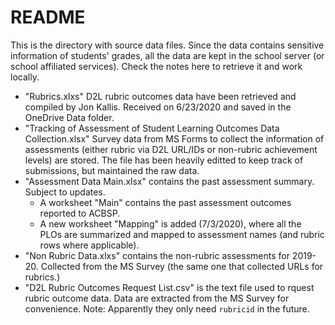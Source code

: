 # README
This is the directory with source data files. Since the data contains sensitive information of students' grades, all the data are kept in the school server (or school affiliated services). Check the notes here to retrieve it and work locally.

- "Rubrics.xlxs" D2L rubric outcomes data have been retrieved and compiled by Jon Kallis. Received on 6/23/2020 and saved in the OneDrive Data folder.
- "Tracking of Assessment of Student Learning Outcomes Data Collection.xlsx" Survey data from MS Forms to collect the information of assessments (either rubric via D2L URL/IDs or non-rubric achievement levels) are stored. The file has been heavily editted to keep track of submissions, but maintained the raw data.
- "Assessment Data Main.xlsx" contains the past assessment summary. Subject to updates.
  - A worksheet "Main" contains the past assessment outcomes reported to ACBSP.
  - A new worksheet "Mapping" is added (7/3/2020), where all the PLOs are summarized and mapped to assessment names (and rubric rows where applicable).
- "Non Rubric Data.xlxs" contains the non-rubric assessments for 2019-20. Collected from the MS Survey (the same one that collected URLs for rubrics.)
- "D2L Rubric Outcomes Request List.csv" is the text file used to rquest rubric outcome data. Data are extracted from the MS Survey for convenience. Note: Apparently they only need `rubricid` in the future.